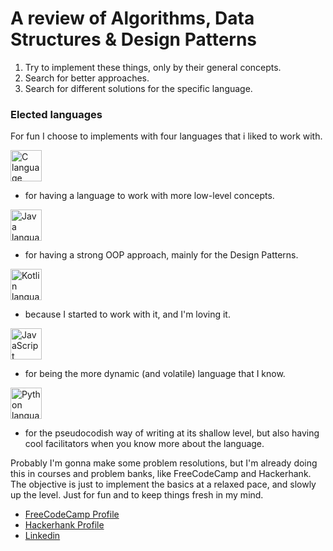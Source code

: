 # A review of Algorithms, Data Structures & Design Patterns

1. Try to implement these things, only by their general concepts. 
2. Search for better approaches.
3. Search for different solutions for the specific language.

### Elected languages

For fun I choose to implements with four languages that i liked to work with.

<picture>
       <img alt="C language logo" height=50px src="https://cdn.jsdelivr.net/gh/devicons/devicon/icons/c/c-original.svg" />     
</picture>

  * for having a language to work with more low-level concepts.

<picture>
       <img alt="Java language logo" height=50px src="https://cdn.jsdelivr.net/gh/devicons/devicon/icons/java/java-original.svg" />     
</picture>

  * for having a strong OOP approach, mainly for the Design Patterns.

<picture>
       <img alt="Kotlin language logo" height=50px src="https://cdn.jsdelivr.net/gh/devicons/devicon/icons/kotlin/kotlin-original.svg" />     
</picture>

  * because I started to work with it, and I'm loving it.

<picture>
       <img alt="JavaScript language logo" height=50px src="https://cdn.jsdelivr.net/gh/devicons/devicon/icons/javascript/javascript-original.svg" />     
</picture>

  * for being the more dynamic (and volatile) language that I know.

<picture>
       <img alt="Python language logo" height=50px src="https://cdn.jsdelivr.net/gh/devicons/devicon/icons/python/python-original.svg" />     
</picture>

  * for the pseudocodish way of writing at its shallow level, but also having cool facilitators when you know more about the language.

Probably I'm gonna make some problem resolutions, but I'm already doing this in courses and problem banks, like FreeCodeCamp and Hackerhank. The objective is just to implement the basics at a relaxed pace, and slowly up the level. Just for fun and to keep things fresh in my mind.

- [FreeCodeCamp Profile](https://www.freecodecamp.org/vitorfelix)
- [Hackerhank Profile](https://www.hackerrank.com/vytorfelix1)
- [Linkedin](https://www.linkedin.com/in/felix-vitor)

